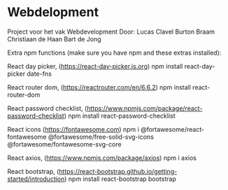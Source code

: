 # Webdelopment

Project voor het vak Webdevelopment
Door:
Lucas Clavel
Burton Braam
Christiaan de Haan
Bart de Jong

Extra npm functions (make sure you have npm and these extras installed):

React day picker, (https://react-day-picker.js.org)
npm install react-day-picker date-fns

React router dom, (https://reactrouter.com/en/6.6.2)
npm install react-router-dom

React password checklist, (https://www.npmjs.com/package/react-password-checklist)
npm install react-password-checklist

React icons (https://fontawesome.com)
npm i @fortawesome/react-fontawesome @fortawesome/free-solid-svg-icons @fortawesome/fontawesome-svg-core

React axios, (https://www.npmjs.com/package/axios)
npm i axios

React bootstrap, (https://react-bootstrap.github.io/getting-started/introduction)
npm install react-bootstrap bootstrap
